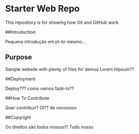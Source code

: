 # Starter Web Repo

This repository is for showing how Git and GitHub work

##Introduction

Pequena introdução em pt-br mesmo...

## Purpose

Sample website with plenty of files for demos
Lorem Hipsum??

##Deployment

Deploy??? como vamos fazê-lo??

##How To Contribute

Quer contribuir? OI?? de novooooo

##Copyright

Os direitos são todos nossos!!! Tudo nosso